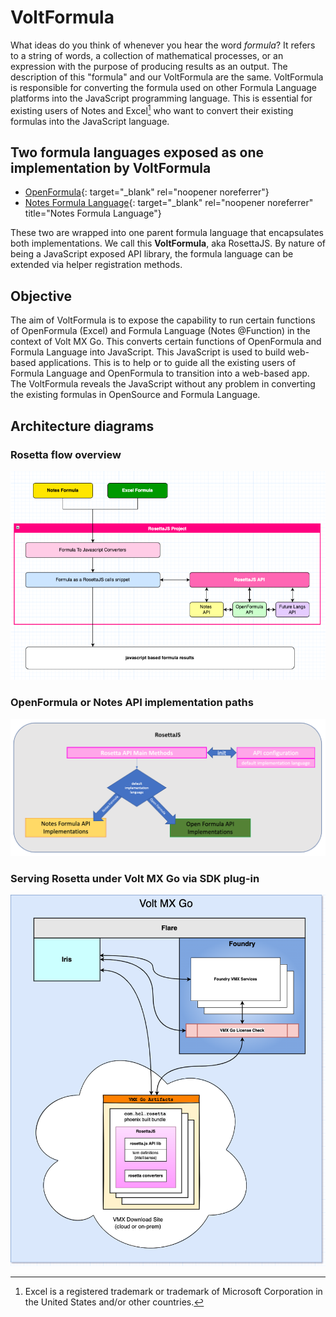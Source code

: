 # VoltFormula

What ideas do you think of whenever you hear the word *formula*? It refers to a string of words, a collection of mathematical processes, or an expression with the purpose of producing results as an output. The description of this "formula" and our VoltFormula are the same. VoltFormula is responsible for converting the formula used on other Formula Language platforms into the JavaScript programming language. This is essential for existing users of Notes and Excel[^1] who want to convert their existing formulas into the JavaScript language.

[^1]: Excel is a registered trademark or trademark of Microsoft Corporation in the United States and/or other countries.

## Two formula languages exposed as one implementation by VoltFormula

 - [OpenFormula](https://docs.oasis-open.org/office/OpenDocument/v1.3/OpenDocument-v1.3-part4-formula.html){: target="_blank" rel="noopener noreferrer"}
 - [Notes Formula Language](https://help.hcltechsw.com/dom_designer/14.0.0/basic/H_NOTES_FORMULA_LANGUAGE.html){: target="_blank" rel="noopener noreferrer" title="Notes Formula Language"}
 <!--
 - [Notes Formula Language](https://help.hcltechsw.com/dom_designer/10.0.1/basic/H_NOTES_FORMULA_LANGUAGE.html){: target="_blank" rel="noopener noreferrer"}
link is already deprecated
-->

These two are wrapped into one parent formula language that encapsulates both implementations. We call this **VoltFormula**, aka RosettaJS. By nature of being a JavaScript exposed API library, the formula language can be extended via helper registration methods.

## Objective

The aim of VoltFormula is to expose the capability to run certain functions of OpenFormula (Excel) and Formula Language (Notes @Function) in the context of Volt MX Go. This converts certain functions of OpenFormula and Formula Language into JavaScript. This JavaScript is used to build web-based applications. This is to help or to guide all the existing users of Formula Language and OpenFormula to transition into a web-based app. The VoltFormula reveals the JavaScript without any problem in converting the existing formulas in OpenSource and Formula Language.

## Architecture diagrams

### Rosetta flow overview

![Rosetta flow overview](../assets/images/vfrosetta2.png)

### OpenFormula or Notes API implementation paths

![API implementation paths](../assets/images/vfrosetta1.png)

### Serving Rosetta under Volt MX Go via SDK plug-in

![Serving Rosetta under Volt MX Go via SDK plug-in](../assets/images/vfrosetta.png)